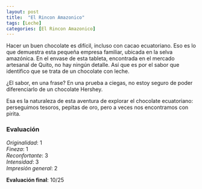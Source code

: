 ```yaml
---
layout: post
title:  "El Rincon Amazonico"
tags: [Leche] 
categories: [El Rincon Amazonico]
---
```



Hacer un buen chocolate es difícil, incluso con cacao ecuatoriano. Eso es lo que demuestra esta pequeña empresa familiar, ubicada en la selva amazónica. En el envase de esta tableta, encontrada en el mercado artesanal de Quito, no hay ningún detalle.
Así que es por el sabor que identifico que se trata de un chocolate con leche.

¿El sabor, en una frase? En una prueba a ciegas, no estoy seguro de poder diferenciarlo de un chocolate Hershey.

Esa es la naturaleza de esta aventura de explorar el chocolate ecuatoriano: perseguimos tesoros, pepitas de oro, pero a veces nos encontramos con pirita.

### Evaluación

_Originalidad_: 1  
_Fineza_: 1  
_Reconfortante_: 3  
_Intensidad_: 3  
_Impresión general_: 2

**Evaluación final**: 10/25
